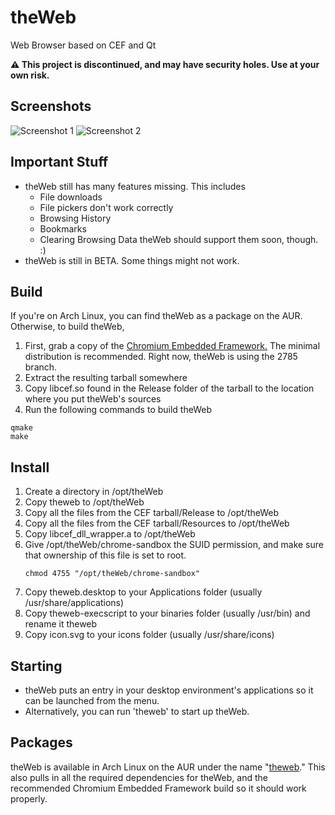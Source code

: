 # theWeb
Web Browser based on CEF and Qt

**⚠️ This project is discontinued, and may have security holes. Use at your own risk.**

## Screenshots
![Screenshot 1](https://raw.githubusercontent.com/vicr123/theWeb/master/images/screen1.png)
![Screenshot 2](https://raw.githubusercontent.com/vicr123/theWeb/master/images/screen2.png)

## Important Stuff
- theWeb still has many features missing. This includes
    - File downloads
    - File pickers don't work correctly
    - Browsing History
    - Bookmarks
    - Clearing Browsing Data
theWeb should support them soon, though. :)
- theWeb is still in BETA. Some things might not work.

## Build
If you're on Arch Linux, you can find theWeb as a package on the AUR. Otherwise, to build theWeb,

1. First, grab a copy of the [Chromium Embedded Framework.](http://opensource.spotify.com/cefbuilds/index.html) The minimal distribution is recommended. Right now, theWeb is using the 2785 branch.
2. Extract the resulting tarball somewhere
3. Copy libcef.so found in the Release folder of the tarball to the location where you put theWeb's sources
4. Run the following commands to build theWeb
```
qmake
make
```

## Install
1. Create a directory in /opt/theWeb
2. Copy theweb to /opt/theWeb
3. Copy all the files from the CEF tarball/Release to /opt/theWeb
4. Copy all the files from the CEF tarball/Resources to /opt/theWeb
5. Copy libcef_dll_wrapper.a to /opt/theWeb
6. Give /opt/theWeb/chrome-sandbox the SUID permission, and make sure that ownership of this file is set to root.
   ```
   chmod 4755 "/opt/theWeb/chrome-sandbox"
   ```
7. Copy theweb.desktop to your Applications folder (usually /usr/share/applications)
8. Copy theweb-execscript to your binaries folder (usually /usr/bin) and rename it theweb
9. Copy icon.svg to your icons folder (usually /usr/share/icons)

## Starting
- theWeb puts an entry in your desktop environment's applications so it can be launched from the menu.
- Alternatively, you can run 'theweb' to start up theWeb.

## Packages
theWeb is available in Arch Linux on the AUR under the name "[theweb](https://aur.archlinux.org/packages/theweb/)." This also pulls in all the required dependencies for theWeb, and the recommended Chromium Embedded Framework build so it should work properly.

